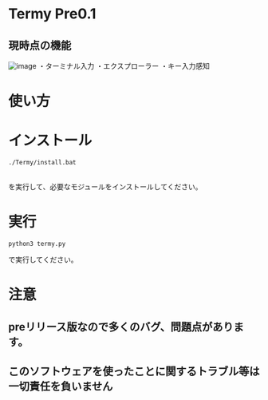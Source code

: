 # Termy Pre0.1
## 現時点の機能
![image](https://github.com/user-attachments/assets/a7318849-a513-4f6c-822d-34ee45c2e59b)
・ターミナル入力
・エクスプローラー
・キー入力感知
# 使い方
# インストール
```
./Termy/install.bat
```
<br>
を実行して、必要なモジュールをインストールしてください。

# 実行
```
python3 termy.py
```
で実行してください。
# 注意
## preリリース版なので多くのバグ、問題点があります。
## このソフトウェアを使ったことに関するトラブル等は一切責任を負いません
